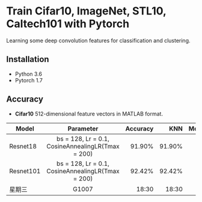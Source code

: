 # Train Cifar10, ImageNet, STL10, Caltech101 with Pytorch
Learning some deep convolution features for classification and clustering.
## Installation
* Python 3.6 
* Pytorch 1.7

## Accuracy
* **Cifar10** 512-dimensional feature vectors in MATLAB format.

| Model         | Parameter                                                | Accuracy     |  KNN          | Model_downlaod     |  Fea_Download     |
| ------------- |:-------------:                                           | -----:       |  -----:       | -----:       | -----:       | 
|  Resnet18     |bs = 128, Lr = 0.1, CosineAnnealingLR(Tmax = 200)         | 91.90%       |  91.90%       | [228_epoch.pth](https://github.com/StevenWangNPU/Deep-Features-Learning/edit/main/README.md) |  [512-D](https://github.com/StevenWangNPU/Deep-Features-Learning/edit/main/README.md) |
|  Resnet101    |bs = 128, Lr = 0.1, CosineAnnealingLR(Tmax = 200)         | 92.42%       |  92.42%       | [191_epoch.pth](https://github.com/StevenWangNPU/Deep-Features-Learning/edit/main/README.md)       | [512-D](https://github.com/StevenWangNPU/Deep-Features-Learning/edit/main/README.md)      |
|  星期三        | G1007                                                    | 18:30        |  18:30        |  18:30       |  18:30       |            

